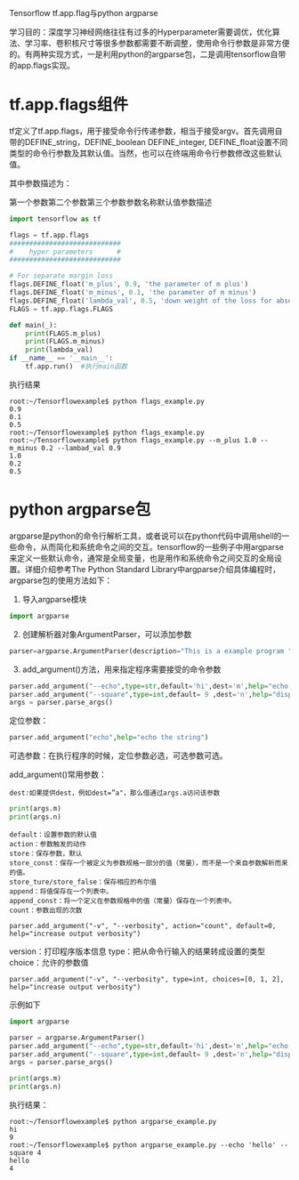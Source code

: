 Tensorflow tf.app.flag与python argparse

学习目的：深度学习神经网络往往有过多的Hyperparameter需要调优，优化算法、学习率、卷积核尺寸等很多参数都需要不断调整，使用命令行参数是非常方便的。有两种实现方式，一是利用python的argparse包，二是调用tensorflow自带的app.flags实现。

# tf.app.flags组件

tf定义了tf.app.flags，用于接受命令行传递参数，相当于接受argv。首先调用自带的DEFINE_string，DEFINE_boolean DEFINE_integer, DEFINE_float设置不同类型的命令行参数及其默认值。当然，也可以在终端用命令行参数修改这些默认值。

其中参数描述为：

第一个参数第二个参数第三个参数参数名称默认值参数描述

```python
import tensorflow as tf

flags = tf.app.flags
############################
#    hyper parameters      #
############################

# For separate margin loss
flags.DEFINE_float('m_plus', 0.9, 'the parameter of m plus')
flags.DEFINE_float('m_minus', 0.1, 'the parameter of m minus')
flags.DEFINE_float('lambda_val', 0.5, 'down weight of the loss for absent digit classes')
FLAGS = tf.app.flags.FLAGS

def main(_):
    print(FLAGS.m_plus)
    print(FLAGS.m_minus)
    print(lambda_val)
if __name__ == '__main__':
    tf.app.run()  #执行main函数   
```

执行结果
```shell
root:~/Tensorflowexample$ python flags_example.py 
0.9
0.1
0.5
root:~/Tensorflowexample$ python flags_example.py
root:~/Tensorflowexample$ python flags_example.py --m_plus 1.0 --m_minus 0.2 --lambad_val 0.9
1.0
0.2
0.5
```

# python argparse包

argparse是python的命令行解析工具，或者说可以在python代码中调用shell的一些命令，从而简化和系统命令之间的交互。tensorflow的一些例子中用argparse来定义一些默认命令，通常是全局变量，也是用作和系统命令之间交互的全局设置。详细介绍参考The Python Standard Library中argparse介绍具体编程时，argparse包的使用方法如下：

1. 导入argparse模块
```python
import argparse
```

2. 创建解析器对象ArgumentParser，可以添加参数
```python
parser=argparse.ArgumentParser(description="This is a example program ")
```
3. add_argument()方法，用来指定程序需要接受的命令参数
```python
parser.add_argument("--echo",type=str,default='hi',dest='m',help="echo the string you use here")
parser.add_argument("--square",type=int,default= 9 ,dest='n',help="display a square of a given number")
args = parser.parse_args()
```

定位参数：
```python
parser.add_argument("echo",help="echo the string")
```
可选参数：在执行程序的时候，定位参数必选，可选参数可选。

add_argument()常用参数：

    dest:如果提供dest，例如dest=”a"，那么借通过args.a访问该参数

```python
print(args.m)
print(args.n)
```

    default：设置参数的默认值 
    action：参数触发的动作 
    store：保存参数，默认 
    store_const：保存一个被定义为参数规格一部分的值（常量），而不是一个来自参数解析而来的值。 
    store_ture/store_false：保存相应的布尔值 
    append：将值保存在一个列表中。 
    append_const：将一个定义在参数规格中的值（常量）保存在一个列表中。
    count：参数出现的次数
    
    parser.add_argument("-v", "--verbosity", action="count", default=0, help="increase output verbosity")

version：打印程序版本信息 type：把从命令行输入的结果转成设置的类型 choice：允许的参数值

    parser.add_argument("-v", "--verbosity", type=int, choices=[0, 1, 2], help="increase output verbosity")

示例如下

```python
import argparse

parser = argparse.ArgumentParser()
parser.add_argument("--echo",type=str,default='hi',dest='m',help="echo the string you use here")
parser.add_argument("--square",type=int,default= 9 ,dest='n',help="display a square of a given number")
args = parser.parse_args()

print(args.m)
print(args.n)
```

执行结果：

```shell
root:~/Tensorflowexample$ python argparse_example.py
hi
9
root:~/Tensorflowexample$ python argparse_example.py --echo 'hello' --square 4
hello
4
```
